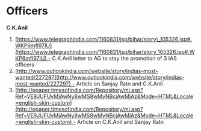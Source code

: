 # Officers

**C.K.Anil**

1. [https://www.telegraphindia.com/1160831/jsp/bihar/story\_105326.jsp#.WKP6mfl97IU](https://www.telegraphindia.com/1160831/jsp/bihar/story_105326.jsp#.WKP6mfl97IU) - C.K.Anil letter to AG to stay the promotion of 3 IAS officers
2. [http://www.outlookindia.com/website/story/indias-most-wanted/227297](http://www.outlookindia.com/website/story/indias-most-wanted/227297) - Article on Sanjay Ratn and C.K.Anil
3. [http://epaper.timesofindia.com/Repository/ml.asp?Ref=VE9JUFUvMjAwNy8wMS8wMyNBcjAwMjAz&Mode=HTML&Locale=english-skin-custom](http://epaper.timesofindia.com/Repository/ml.asp?Ref=VE9JUFUvMjAwNy8wMS8wMyNBcjAwMjAz&Mode=HTML&Locale=english-skin-custom) - Article on C.K.Anil and Sanjay Ratn